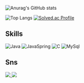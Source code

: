 
![Anurag's GitHub stats](https://github-readme-stats.vercel.app/api?username=MinsFuture&show_icons=dracula&theme=radical) 

![Top Langs](https://github-readme-stats.vercel.app/api/top-langs/?username=MinsFuture&layout=compact&theme=dracula) [![Solved.ac Profile](http://mazassumnida.wtf/api/generate_badge?boj=helloaway)](https://solved.ac/helloaway)


## Skills
![Java](https://img.shields.io/badge/Java-0071C5?style=for-the-badge&logo=intellijidea&logoColor=white) 
![JavaSpring](https://img.shields.io/badge/JavaSpring-6DB33F?style=for-the-badge&logo=spring&logoColor=white) 
![C](https://img.shields.io/badge/C-A8B9CC?style=for-the-badge&logo=c&logoColor=white) 
![MySql](https://img.shields.io/badge/MySql-4479A1?style=for-the-badge&logo=mysql&logoColor=white)

## Sns
<p>
<a href="https://www.instagram.com/xxmin_0/" target="_blank"><img src="https://img.shields.io/badge/Instagram-E4405F?style=flat-square&logo=instagram&logoColor=white">
<a href="mailto:helloaway213@gmail.com" target="_blank"><img src="https://img.shields.io/badge/helloaway213@gmail.com-EA4335?style=flat-square&logo=gmail&logoColor=white">
</p>
